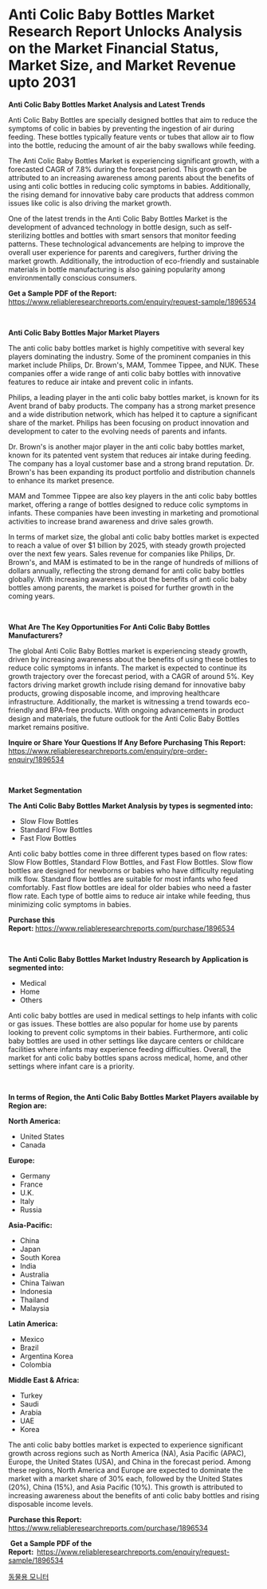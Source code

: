 <p><h1>Anti Colic Baby Bottles Market Research Report Unlocks Analysis on the Market Financial Status, Market Size, and Market Revenue upto 2031</h1></p><p><strong>Anti Colic Baby Bottles Market Analysis and Latest Trends</strong></p>
<p><p>Anti Colic Baby Bottles are specially designed bottles that aim to reduce the symptoms of colic in babies by preventing the ingestion of air during feeding. These bottles typically feature vents or tubes that allow air to flow into the bottle, reducing the amount of air the baby swallows while feeding.</p><p>The Anti Colic Baby Bottles Market is experiencing significant growth, with a forecasted CAGR of 7.8% during the forecast period. This growth can be attributed to an increasing awareness among parents about the benefits of using anti colic bottles in reducing colic symptoms in babies. Additionally, the rising demand for innovative baby care products that address common issues like colic is also driving the market growth.</p><p>One of the latest trends in the Anti Colic Baby Bottles Market is the development of advanced technology in bottle design, such as self-sterilizing bottles and bottles with smart sensors that monitor feeding patterns. These technological advancements are helping to improve the overall user experience for parents and caregivers, further driving the market growth. Additionally, the introduction of eco-friendly and sustainable materials in bottle manufacturing is also gaining popularity among environmentally conscious consumers.</p></p>
<p><strong>Get a Sample PDF of the Report:&nbsp;</strong> <a href="https://www.reliableresearchreports.com/enquiry/request-sample/1896534">https://www.reliableresearchreports.com/enquiry/request-sample/1896534</a></p>
<p>&nbsp;</p>
<p><strong>Anti Colic Baby Bottles Major Market Players</strong></p>
<p><p>The anti colic baby bottles market is highly competitive with several key players dominating the industry. Some of the prominent companies in this market include Philips, Dr. Brown's, MAM, Tommee Tippee, and NUK. These companies offer a wide range of anti colic baby bottles with innovative features to reduce air intake and prevent colic in infants. </p><p>Philips, a leading player in the anti colic baby bottles market, is known for its Avent brand of baby products. The company has a strong market presence and a wide distribution network, which has helped it to capture a significant share of the market. Philips has been focusing on product innovation and development to cater to the evolving needs of parents and infants.</p><p>Dr. Brown's is another major player in the anti colic baby bottles market, known for its patented vent system that reduces air intake during feeding. The company has a loyal customer base and a strong brand reputation. Dr. Brown's has been expanding its product portfolio and distribution channels to enhance its market presence.</p><p>MAM and Tommee Tippee are also key players in the anti colic baby bottles market, offering a range of bottles designed to reduce colic symptoms in infants. These companies have been investing in marketing and promotional activities to increase brand awareness and drive sales growth.</p><p>In terms of market size, the global anti colic baby bottles market is expected to reach a value of over $1 billion by 2025, with steady growth projected over the next few years. Sales revenue for companies like Philips, Dr. Brown's, and MAM is estimated to be in the range of hundreds of millions of dollars annually, reflecting the strong demand for anti colic baby bottles globally. With increasing awareness about the benefits of anti colic baby bottles among parents, the market is poised for further growth in the coming years.</p></p>
<p>&nbsp;</p>
<p><strong>What Are The Key Opportunities For Anti Colic Baby Bottles Manufacturers?</strong></p>
<p><p>The global Anti Colic Baby Bottles market is experiencing steady growth, driven by increasing awareness about the benefits of using these bottles to reduce colic symptoms in infants. The market is expected to continue its growth trajectory over the forecast period, with a CAGR of around 5%. Key factors driving market growth include rising demand for innovative baby products, growing disposable income, and improving healthcare infrastructure. Additionally, the market is witnessing a trend towards eco-friendly and BPA-free products. With ongoing advancements in product design and materials, the future outlook for the Anti Colic Baby Bottles market remains positive.</p></p>
<p><strong>Inquire or Share Your Questions If Any Before Purchasing This Report:</strong> <a href="https://www.reliableresearchreports.com/enquiry/pre-order-enquiry/1896534">https://www.reliableresearchreports.com/enquiry/pre-order-enquiry/1896534</a></p>
<p>&nbsp;</p>
<p><strong>Market Segmentation</strong></p>
<p><strong>The Anti Colic Baby Bottles Market Analysis by types is segmented into:</strong></p>
<p><ul><li>Slow Flow Bottles</li><li>Standard Flow Bottles</li><li>Fast Flow Bottles</li></ul></p>
<p><p>Anti colic baby bottles come in three different types based on flow rates: Slow Flow Bottles, Standard Flow Bottles, and Fast Flow Bottles. Slow flow bottles are designed for newborns or babies who have difficulty regulating milk flow. Standard flow bottles are suitable for most infants who feed comfortably. Fast flow bottles are ideal for older babies who need a faster flow rate. Each type of bottle aims to reduce air intake while feeding, thus minimizing colic symptoms in babies.</p></p>
<p><strong>Purchase this Report:&nbsp;</strong><a href="https://www.reliableresearchreports.com/purchase/1896534">https://www.reliableresearchreports.com/purchase/1896534</a></p>
<p>&nbsp;</p>
<p><strong>The Anti Colic Baby Bottles Market Industry Research by Application is segmented into:</strong></p>
<p><ul><li>Medical</li><li>Home</li><li>Others</li></ul></p>
<p><p>Anti colic baby bottles are used in medical settings to help infants with colic or gas issues. These bottles are also popular for home use by parents looking to prevent colic symptoms in their babies. Furthermore, anti colic baby bottles are used in other settings like daycare centers or childcare facilities where infants may experience feeding difficulties. Overall, the market for anti colic baby bottles spans across medical, home, and other settings where infant care is a priority.</p></p>
<p>&nbsp;</p>
<p><strong>In terms of Region, the Anti Colic Baby Bottles Market Players available by Region are:</strong></p>
<p>
    <p> <strong> North America: </strong>
        <ul>
            <li>United States</li>
            <li>Canada</li>
        </ul>
        </p> 
    <p> <strong> Europe: </strong>
        <ul>
            <li>Germany</li>
            <li>France</li>
            <li>U.K.</li>
            <li>Italy</li>
            <li>Russia</li>
        </ul>
        </p> 
    <p> <strong> Asia-Pacific: </strong>
        <ul>
            <li>China</li>
            <li>Japan</li>
            <li>South Korea</li>
            <li>India</li>
            <li>Australia</li>
            <li>China Taiwan</li>
            <li>Indonesia</li>
            <li>Thailand</li>
            <li>Malaysia</li>
        </ul>
        </p> 
    <p> <strong> Latin America: </strong>
        <ul>
            <li>Mexico</li>
            <li>Brazil</li>
            <li>Argentina Korea</li>
            <li>Colombia</li>
        </ul>
        </p> 
    <p> <strong> Middle East & Africa: </strong>
        <ul>
            <li>Turkey</li>
            <li>Saudi</li>
            <li>Arabia</li>
            <li>UAE</li>
            <li>Korea</li>
        </ul>
    </p>
    </p>
<p><p>The anti colic baby bottles market is expected to experience significant growth across regions such as North America (NA), Asia Pacific (APAC), Europe, the United States (USA), and China in the forecast period. Among these regions, North America and Europe are expected to dominate the market with a market share of 30% each, followed by the United States (20%), China (15%), and Asia Pacific (10%). This growth is attributed to increasing awareness about the benefits of anti colic baby bottles and rising disposable income levels.</p></p>
<p><strong>Purchase this Report: </strong><a href="https://www.reliableresearchreports.com/purchase/1896534">https://www.reliableresearchreports.com/purchase/1896534</a></p>
<p>&nbsp;<strong>Get a Sample PDF of the Report:&nbsp;&nbsp;</strong><a href="https://www.reliableresearchreports.com/enquiry/request-sample/1896534">https://www.reliableresearchreports.com/enquiry/request-sample/1896534</a></p>
<p><strong></strong></p>
<p><p><a href="https://github.com/mpodehpw07370073/Market-Research-Report-List-1/blob/main/14007487621.md">동물용 모니터</a></p></p>
